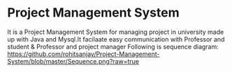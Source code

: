# Project Management System

It is a Project Management System for managing project in university made up with Java and Mysql.It facilaate easy communication with Professor and student & Professor and project manager 
Following is sequence diagram:
https://github.com/rohitsanjay/Project-Management-System/blob/master/Sequence.png?raw=true
